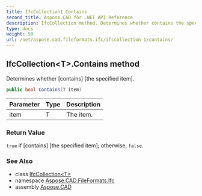 ```yaml
---
title: IfcCollection1.Contains
second_title: Aspose.CAD for .NET API Reference
description: IfcCollection method. Determines whether contains the specified item
type: docs
weight: 50
url: /net/aspose.cad.fileformats.ifc/ifccollection-1/contains/
---
```

## IfcCollection&lt;T&gt;.Contains method

Determines whether [contains] [the specified item].

```csharp
public bool Contains(T item)
```

| Parameter | Type | Description |
| --- | --- | --- |
| item | T | The item. |

### Return Value

`true` if [contains] [the specified item]; otherwise, `false`.

### See Also

* class [IfcCollection&lt;T&gt;](../)
* namespace [Aspose.CAD.FileFormats.Ifc](../../ifccollection-1/)
* assembly [Aspose.CAD](../../../)


